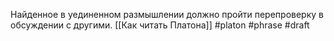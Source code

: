 Найденное в уединенном размышлении должно пройти перепроверку в обсуждении с другими.
[[Как читать Платона]]
#platon #phrase 
#draft